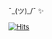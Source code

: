 ¯\_(ツ)_/¯ ✨

[![Hits](https://hits.seeyoufarm.com/api/count/incr/badge.svg?url=https%3A%2F%2Fgithub.com%2Fheewoneha%2F&count_bg=%23FFDFB2&title_bg=%238EE3BB&icon=github.svg&icon_color=%23E7E7E7&title=hits&edge_flat=false)](https://hits.seeyoufarm.com)
